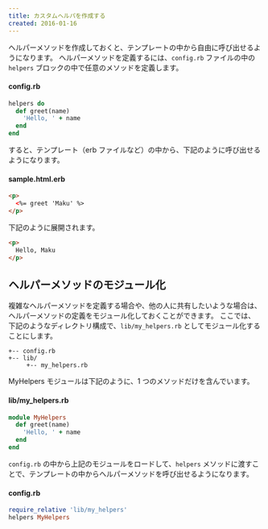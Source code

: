```yaml
---
title: カスタムヘルパを作成する
created: 2016-01-16
---
```


ヘルパーメソッドを作成しておくと、テンプレートの中から自由に呼び出せるようになります。
ヘルパーメソッドを定義するには、`config.rb` ファイルの中の `helpers` ブロックの中で任意のメソッドを定義します。

#### config.rb

```ruby
helpers do
  def greet(name)
    'Hello, ' + name
  end
end
```

すると、テンプレート（erb ファイルなど）の中から、下記のように呼び出せるようになります。

#### sample.html.erb

```html
<p>
  <%= greet 'Maku' %>
</p>
```

下記のように展開されます。

```html
<p>
  Hello, Maku
</p>
```

ヘルパーメソッドのモジュール化
---

複雑なヘルパーメソッドを定義する場合や、他の人に共有したいような場合は、ヘルパーメソッドの定義をモジュール化しておくことができます。
ここでは、下記のようなディレクトリ構成で、`lib/my_helpers.rb` としてモジュール化することにします。

```
+-- config.rb
+-- lib/
     +-- my_helpers.rb
```

MyHelpers モジュールは下記のように、1 つのメソッドだけを含んでいます。

#### lib/my_helpers.rb

```ruby
module MyHelpers
  def greet(name)
    'Hello, ' + name
  end
end
```

`config.rb` の中から上記のモジュールをロードして、`helpers` メソッドに渡すことで、テンプレートの中からヘルパーメソッドを呼び出せるようになります。

#### config.rb

```ruby
require_relative 'lib/my_helpers'
helpers MyHelpers
```

